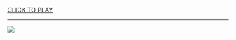 
<a href="https://premium76.site?title=crossy_road_unblocked_games_76&ref=13M">CLICK TO PLAY</a></h3>
<hr>

<a href="https://premium76.site?title=crossy_road_unblocked_games_76&ref=13M"><img src="https://clearcache.store/games.png"></a>


